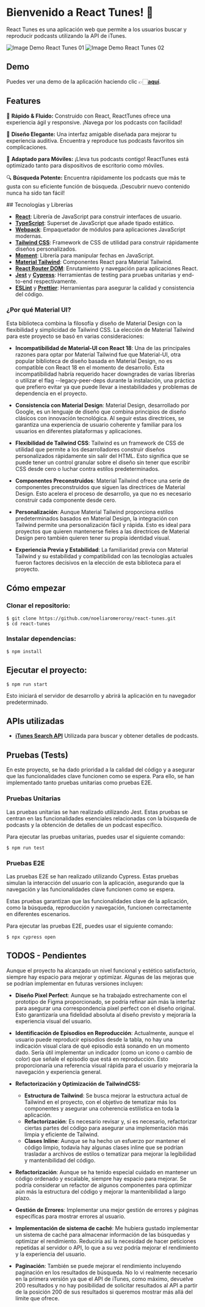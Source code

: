 # Bienvenido a React Tunes!  🚀

React Tunes es una aplicación web que permite a los usuarios buscar y reproducir podcasts utilizando la API de iTunes.

![Image Demo React Tunes 01](https://react-tunes.s3.eu-west-3.amazonaws.com/demoimages/demo-react-tunes-01.png)
![Image Demo React Tunes 02](https://react-tunes.s3.eu-west-3.amazonaws.com/demoimages/demo-react-tunes-02.png)

## Demo

Puedes ver una demo de la aplicación haciendo clic 👉🏻[**aquí**](http://react-tunes.s3-website.eu-west-3.amazonaws.com/).

## Features

🚀 **Rápido & Fluido:** Construido con React, ReactTunes ofrece una experiencia ágil y responsive. ¡Navega por los podcasts con facilidad!

🎨 **Diseño Elegante:** Una interfaz amigable diseñada para mejorar tu experiencia auditiva. Encuentra y reproduce tus podcasts favoritos sin complicaciones.

📱 **Adaptado para Móviles:** ¡Lleva tus podcasts contigo! ReactTunes está optimizado tanto para dispositivos de escritorio como móviles.

🔍 **Búsqueda Potente:** Encuentra rápidamente los podcasts que más te gusta con su eficiente función de búsqueda. ¡Descubrir nuevo contenido nunca ha sido tan fácil!

## Tecnologías y Librerías

- [**React**](https://reactjs.org/): Librería de JavaScript para construir interfaces de usuario.
- [**TypeScript**](https://www.typescriptlang.org/): Superset de JavaScript que añade tipado estático.
- [**Webpack**](https://webpack.js.org/): Empaquetador de módulos para aplicaciones JavaScript modernas.
- [**Tailwind CSS**](https://tailwindcss.com/): Framework de CSS de utilidad para construir rápidamente diseños personalizados.
- [**Moment**](https://momentjs.com/): Librería para manipular fechas en JavaScript.
- [**Material Tailwind**](https://www.material-tailwind.com/): Componentes React para Material Tailwind.
- [**React Router DOM**](https://reactrouter.com/en/main): Enrutamiento y navegación para aplicaciones React.
- [**Jest**](https://jestjs.io/) y [**Cypress**](https://www.cypress.io/): Herramientas de testing para pruebas unitarias y end-to-end respectivamente.
- [**ESLint**](https://eslint.org/) y [**Prettier**](https://prettier.io/): Herramientas para asegurar la calidad y consistencia del código.

### ¿Por qué Material UI?

Esta biblioteca combina la filosofía y diseño de Material Design con la flexibilidad y simplicidad de Tailwind CSS. La elección de Material Tailwind para este proyecto se basó en varias consideraciones:

- **Incompatibilidad de Material-UI con React 18**: Una de las principales razones para optar por Material Tailwind fue que Material-UI, otra popular biblioteca de diseño basada en Material Design, no es compatible con React 18 en el momento de desarrollo. Esta incompatibilidad habría requerido hacer downgrades de varias librerías o utilizar el flag --legacy-peer-deps durante la instalación, una práctica que prefiero evitar ya que puede llevar a inestabilidades y problemas de dependencia en el proyecto.

- **Consistencia con Material Design**: Material Design, desarrollado por Google, es un lenguaje de diseño que combina principios de diseño clásicos con innovación tecnológica. Al seguir estas directrices, se garantiza una experiencia de usuario coherente y familiar para los usuarios en diferentes plataformas y aplicaciones.

- **Flexibilidad de Tailwind CSS**: Tailwind es un framework de CSS de utilidad que permite a los desarrolladores construir diseños personalizados rápidamente sin salir del HTML. Esto significa que se puede tener un control granular sobre el diseño sin tener que escribir CSS desde cero o luchar contra estilos predeterminados.

- **Componentes Preconstruidos**: Material Tailwind ofrece una serie de componentes preconstruidos que siguen las directrices de Material Design. Esto acelera el proceso de desarrollo, ya que no es necesario construir cada componente desde cero.

- **Personalización**: Aunque Material Tailwind proporciona estilos predeterminados basados en Material Design, la integración con Tailwind permite una personalización fácil y rápida. Esto es ideal para proyectos que quieren mantenerse fieles a las directrices de Material Design pero también quieren tener su propia identidad visual.

- **Experiencia Previa y Estabilidad**: La familiaridad previa con Material Tailwind y su estabilidad y compatibilidad con las tecnologías actuales fueron factores decisivos en la elección de esta biblioteca para el proyecto.


## Cómo empezar

### Clonar el repositorio:

    $ git clone https://github.com/noeliaromeroroy/react-tunes.git
    $ cd react-tunes

### Instalar dependencias:

    $ npm install

## Ejecutar el proyecto:

    $ npm run start

Esto iniciará el servidor de desarrollo y abrirá la aplicación en tu navegador predeterminado.


## APIs utilizadas

- [**iTunes Search API**](https://developer.apple.com/library/archive/documentation/AudioVideo/Conceptual/iTuneSearchAPI/Searching.html#//apple_ref/doc/uid/TP40017632-CH5-SW1) Utilizada para buscar y obtener detalles de podcasts.

## Pruebas (Tests)
En este proyecto, se ha dado prioridad a la calidad del código y a asegurar que las funcionalidades clave funcionen como se espera. Para ello, se han implementado tanto pruebas unitarias como pruebas E2E.

### Pruebas Unitarias

Las pruebas unitarias se han realizado utilizando Jest. Estas pruebas se centran en las funcionalidades esenciales relacionadas con la búsqueda de podcasts y la obtención de detalles de un podcast específico.

Para ejecutar las pruebas unitarias, puedes usar el siguiente comando:

    $ npm run test

### Pruebas E2E

Las pruebas E2E se han realizado utilizando Cypress. Estas pruebas simulan la interacción del usuario con la aplicación, asegurando que la navegación y las funcionalidades clave funcionen como se espera.

Estas pruebas garantizan que las funcionalidades clave de la aplicación, como la búsqueda, reproducción y navegación, funcionen correctamente en diferentes escenarios.

Para ejecutar las pruebas E2E, puedes usar el siguiente comando:

    $ npx cypress open

## TODOS - Pendientes

Aunque el proyecto ha alcanzado un nivel funcional y estético satisfactorio, siempre hay espacio para mejorar y optimizar. Algunas de las mejoras que se podrían implementar en futuras versiones incluyen:

- **Diseño Pixel Perfect**: Aunque se ha trabajado estrechamente con el prototipo de Figma proporcionado, se podría refinar aún más la interfaz para asegurar una correspondencia pixel perfect con el diseño original. Esto garantizaría una fidelidad absoluta al diseño previsto y mejoraría la experiencia visual del usuario.

- **Identificación de Episodios en Reproducción**: Actualmente, aunque el usuario puede reproducir episodios desde la tabla, no hay una indicación visual clara de qué episodio está sonando en un momento dado. Sería útil implementar un indicador (como un icono o cambio de color) que señale el episodio que está en reproducción. Esto proporcionaría una referencia visual rápida para el usuario y mejoraría la navegación y experiencia general.

- **Refactorización y Optimización de TailwindCSS:**

    - **Estructura de Tailwind**: Se busca mejorar la estructura actual de Tailwind en el proyecto, con el objetivo de tematizar más los componentes y asegurar una coherencia estilística en toda la aplicación.
    - **Refactorización**: Es necesario revisar y, si es necesario, refactorizar ciertas partes del código para asegurar una implementación más limpia y eficiente de Tailwind.
    - **Clases Inline**: Aunque se ha hecho un esfuerzo por mantener el código limpio, todavía hay algunas clases inline que se podrían trasladar a archivos de estilos o tematizar para mejorar la legibilidad y mantenibilidad del código.

- **Refactorización**: Aunque se ha tenido especial cuidado en mantener un código ordenado y escalable, siempre hay espacio para mejorar. Se podría considerar un refactor de algunos componentes para optimizar aún más la estructura del código y mejorar la mantenibilidad a largo plazo.

- **Gestión de Errores**: Implementar una mejor gestión de errores y páginas específicas para mostrar errores al usuario.

- **Implementación de sistema de caché**: Me hubiera gustado implementar un sistema de caché para almacenar información de las búsquedas y optimizar el rendimiento. Reduciría así la necesidad de hacer peticiones repetidas al servidor o API, lo que a su vez podría mejorar el rendimiento y la experiencia del usuario.

- **Paginación**: También se puede mejorar el rendimiento incluyendo paginación en los resultados de búsqueda. No lo vi realmente necesario en la primera versión ya que el API de iTunes, como máximo, devuelve 200 resultados y no hay posibilidad de solicitar resultados al API a partir de la posición 200 de sus resultados si queremos mostrar más allá del límite que ofrece.